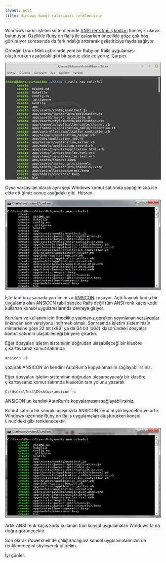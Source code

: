 ```yaml
---
layout: post
title: Windows komut satırınızı renklendirin
---
```

Windows harici işletim sistemlerinde [ANSI renk kaçış kodları](https://en.wikipedia.org/wiki/ANSI_escape_code) tümleşik olarak bulunuyor.
Özellikle Ruby on Rails ile çalışırken öncelikle göze çok hoş görünüyor sonrasında da farkındalığı arttırarak geliştiriciye fayda sağlıyor.

Örneğin Linux Mint uçbirimde yeni bir Ruby on Rails uygulaması oluştururken aşağıdaki gibi bir sonuç elde ediyoruz. Çarpıcı.

![Linux Mint](/assets/images/linux_cmd.png)

Oysa varsayılan olarak aynı şeyi Windows komut satırında yaptığımızda ise elde ettiğimiz sonuç aşağıdaki gibi. Hüsran.

![Windows Renksiz](/assets/images/windows_renksiz_cmd.png)

İşte tam bu aşamada yardımımıza [ANSICON](https://github.com/adoxa/ansicon) koşuyor. Açık kaynak kodlu bir uygulama olan ANSICON tabii sadece Rails değil tüm ANSI renk kaçış kodu kullanan konsol uygulamalarında devreye giriyor.

Kurulum ve kullanım için öncelikle yapmanız gereken yayınlanan [versiyonlar](https://github.com/adoxa/ansicon/releases) linkinden son versiyonu indirmek olmalı. Sonrasında işletim sisteminizin mimarisine göre 32 bit (x86) ya da 64 bit (x64) klasöründeki dosyaları komut satırının ulaşabileceği bir yere çıkartın.

Eğer dosyaları işletim sisteminin doğrudan ulaşabileceği bir klasöre çıkarttıysanız komut satırında

    ansicon -i

yazarak ANSICON'un kendini AutoRun'a kopyalamasını sağlayabilirsiniz.

Eğer dosyaları işletim sisteminin doğrudan ulaşamayacağı bir klasöre çıkarttıysanız komut satırında klasörün tam yolunu yazarak

    C:\Users\Test\Desktop\ansicon -i

ANSICON'un kendini AutoRun'a kopyalamasını sağlayabilirsiniz.

Komut satırını bir sonraki açışınızda ANSICON kendini yükleyecektir ve artık Windows üzerinde Ruby on Rails uygulamaları oluştururken konsol Linux'deki gibi renklenecektir.

![Windows Renkli](/assets/images/windows_renkli_cmd.png)

Artık ANSI renk kaçış kodu kullanan tüm konsol uygulamaları Windows'ta da doğru görünecektir.

Son olarak Powershell'de çalıştıracağınız konsol uygulamalarınızın da renkleneceğini söyleyerek bitirelim.

İyi günler.
